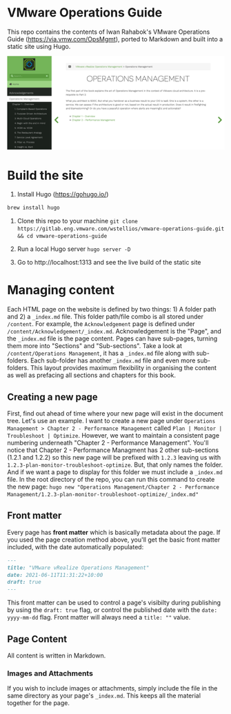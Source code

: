 # VMware Operations Guide

This repo contains the contents of Iwan Rahabok's VMware Operations Guide (https://via.vmw.com/OpsMgmt), ported to Markdown and built into a static site using Hugo.

![](readme/screenshot.png)

# Build the site

1. Install Hugo (https://gohugo.io/)

```bash
brew install hugo
```

1. Clone this repo to your machine
`git clone https://gitlab.eng.vmware.com/wstellios/vmware-operations-guide.git && cd vmware-operations-guide`

1. Run a local Hugo server
`hugo server -D`

1. Go to http://localhost:1313 and see the live build of the static site

# Managing content

Each HTML page on the website is defined by two things: 1) A folder path and 2) a `_index.md` file. This folder path/file combo is all stored under `/content`. For example, the `Acknowledgement` page is defined under `/content/Acknowledgement/_index.md`. Acknowledgement is the "Page", and the `_index.md` file is the page content. Pages can have sub-pages, turning them more into "Sections" and "Sub-sections". Take a look at `/content/Operations Management`, it has a `_index.md` file along with sub-folders. Each sub-folder has another `_index.md` file and even more sub-folders. This layout provides maximum flexibility in organising the content as well as prefacing all sections and chapters for this book.

## Creating a new page

First, find out ahead of time where your new page will exist in the document tree. Let's use an example. I want to create a new page under `Operations Management > Chapter 2 - Performance Management` called `Plan | Monitor | Troubleshoot | Optimize`. However, we want to maintain a consistent page numbering underneath "Chapter 2 - Performance Management". You'll notice that Chapter 2 - Performance Managment has 2 other sub-sections (1.2.1 and 1.2.2) so this new page will be prefixed with `1.2.3` leaving us with `1.2.3-plan-monitor-troubleshoot-optimize`. But, that only names the folder. And if we want a page to display for this folder we must include a `_index.md` file. In the root directory of the repo, you can run this command to create the new page: `hugo new "Operations Management/Chapter 2 - Performance Management/1.2.3-plan-monitor-troubleshoot-optimize/_index.md"`

## Front matter

Every page has **front matter** which is basically metadata about the page. If you used the page creation method above, you'll get the basic front matter included, with the date automatically populated:

```markdown
---
title: "VMware vRealize Operations Management"
date: 2021-06-11T11:31:22+10:00
draft: true
---
```

This front matter can be used to control a page's visibilty during publishing by using the `draft: true` flag, or control the published date with the `date: yyyy-mm-dd` flag. Front matter will always need a `title: ""` value.

## Page Content

All content is written in Markdown. 

### Images and Attachments

If you wish to include images or attachments, simply include the file in the same directory as your page's `_index.md`. This keeps all the material together for the page. 
